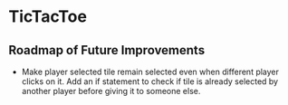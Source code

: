 # TicTacToe

## Roadmap of Future Improvements
- Make player selected tile remain selected even when different player clicks on it. Add an if statement to check if tile is already selected by another player before giving it to someone else.